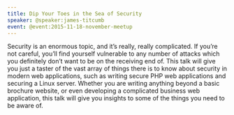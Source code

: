 ```yaml
---
title: Dip Your Toes in the Sea of Security
speaker: @speaker:james-titcumb
event: @event:2015-11-18-november-meetup
---
```


Security is an enormous topic, and it’s really, really complicated. If you’re not careful, you’ll find yourself vulnerable to any number of attacks which you definitely don’t want to be on the receiving end of. This talk will give you just a taster of the vast array of things there is to know about security in modern web applications, such as writing secure PHP web applications and securing a Linux server. Whether you are writing anything beyond a basic brochure website, or even developing a complicated business web application, this talk will give you insights to some of the things you need to be aware of.
